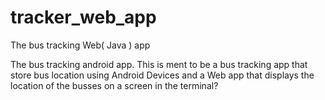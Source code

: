 # tracker_web_app
The bus tracking Web( Java ) app

The bus tracking android app.
This is ment to be a bus tracking app that store bus location using Android Devices and a Web app that displays the location of the busses on a screen in the terminal?

